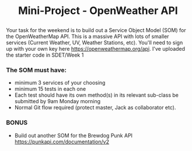 # <p align="center"> Mini-Project - OpenWeather API </p>

Your task for the weekend is to build out a Service Object Model (SOM) for the OpenWeatherMap API. This is a massive API with lots of smaller services (Current Weather, UV, Weather Stations, etc). You'll need to sign up with your own key here https://openweathermap.org/api. I've uploaded the starter code in SDET/Week 1

### The SOM must have:

* minimum 3 services of your choosing
* minimum 15 tests in each one
* Each test should have its own method(s) in its relevant sub-class
be submitted by 9am Monday morning
* Normal Git flow required (protect master, Jack as collaborator etc).

### BONUS
* Build out another SOM for the Brewdog Punk API https://punkapi.com/documentation/v2
